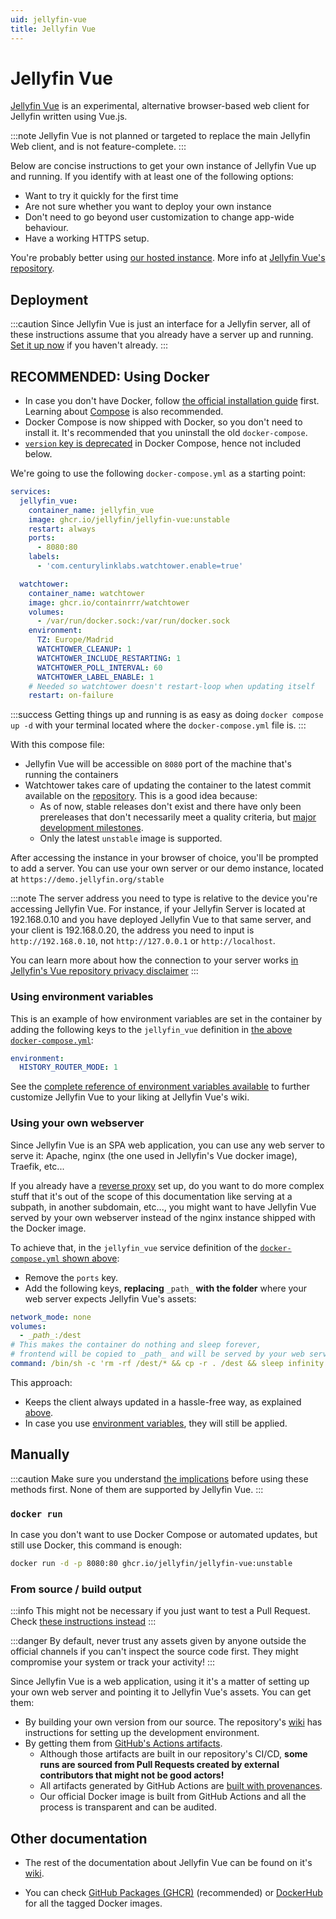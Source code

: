 ```yaml
---
uid: jellyfin-vue
title: Jellyfin Vue
---
```


# Jellyfin Vue

[Jellyfin Vue](https://github.com/jellyfin/jellyfin-vue) is an experimental, alternative browser-based web client for Jellyfin written using Vue.js.

:::note
Jellyfin Vue is not planned or targeted to replace the main Jellyfin Web client, and is not feature-complete.
:::

Below are concise instructions to get your own instance of Jellyfin Vue up and running.
If you identify with at least one of the following options:

- Want to try it quickly for the first time
- Are not sure whether you want to deploy your own instance
- Don't need to go beyond user customization to change app-wide behaviour.
- Have a working HTTPS setup.

You're probably better using [our hosted instance](https://jf-vue.pages.dev).
More info at [Jellyfin Vue's repository](https://github.com/jellyfin/jellyfin-vue).

## Deployment

:::caution
Since Jellyfin Vue is just an interface for a Jellyfin server, all of these instructions assume that you already have a server up and running.
[Set it up now](../installation/index.mdx) if you haven't already.
:::

## RECOMMENDED: Using Docker

- In case you don't have Docker, follow [the official installation guide](https://docs.docker.com/engine/install) first.
  Learning about [Compose](https://docs.docker.com/compose) is also recommended.
- Docker Compose is now shipped with Docker, so you don't need to install it. It's recommended that you uninstall
  the old `docker-compose`.
- [`version` key is deprecated](https://docs.docker.com/reference/compose-file/version-and-name/#version-top-level-element-obsolete)
  in Docker Compose, hence not included below.

We're going to use the following `docker-compose.yml` as a starting point:

```yaml
services:
  jellyfin_vue:
    container_name: jellyfin_vue
    image: ghcr.io/jellyfin/jellyfin-vue:unstable
    restart: always
    ports:
      - 8080:80
    labels:
      - 'com.centurylinklabs.watchtower.enable=true'

  watchtower:
    container_name: watchtower
    image: ghcr.io/containrrr/watchtower
    volumes:
      - /var/run/docker.sock:/var/run/docker.sock
    environment:
      TZ: Europe/Madrid
      WATCHTOWER_CLEANUP: 1
      WATCHTOWER_INCLUDE_RESTARTING: 1
      WATCHTOWER_POLL_INTERVAL: 60
      WATCHTOWER_LABEL_ENABLE: 1
    # Needed so watchtower doesn't restart-loop when updating itself
    restart: on-failure
```

<span id="why-updates-needed"></span>

:::success
Getting things up and running is as easy as doing `docker compose up -d` with your terminal
located where the `docker-compose.yml` file is.
:::

With this compose file:

- Jellyfin Vue will be accessible on `8080` port of the machine that's running the containers
- Watchtower takes care of updating the container to the latest commit available on the [repository](https://github.com/jellyfin/jellyfin-vue).
  This is a good idea because:
  - As of now, stable releases don't exist and there have only been prereleases that don't necessarily meet a quality criteria, but
    [major development milestones](https://jellyfin.org/posts/vue-vue3/).
  - Only the latest `unstable` image is supported.

After accessing the instance in your browser of choice, you'll be prompted to add a server. You can use your own server or our demo
instance, located at `https://demo.jellyfin.org/stable`

:::note
The server address you need to type is relative to the device you're accessing Jellyfin Vue. For instance,
if your Jellyfin Server is located at 192.168.0.10 and you have deployed Jellyfin Vue to that same server,
and your client is 192.168.0.20, the address you need to input is `http://192.168.0.10`, not
`http://127.0.0.1` or `http://localhost`.

You can learn more about how the connection to your server works
[in Jellyfin's Vue repository privacy disclaimer](https://github.com/jellyfin/jellyfin-vue#privacy-disclaimer-)
:::

### Using environment variables

This is an example of how environment variables are set in the container by adding the
following keys to the `jellyfin_vue` definition in [the above `docker-compose.yml`](#recommended-using-docker):

```yaml
environment:
  HISTORY_ROUTER_MODE: 1
```

See the [complete reference of environment variables available](https://github.com/jellyfin/jellyfin-vue/wiki/Configuration)
to further customize Jellyfin Vue to your liking at Jellyfin Vue's wiki.

### Using your own webserver

Since Jellyfin Vue is an SPA web application, you can use any web server to serve it:
Apache, nginx (the one used in Jellyfin's Vue docker image), Traefik, etc...

If you already have a [reverse proxy](/docs/general/post-install/networking/index.md) set up, do you want to do more complex stuff
that it's out of the scope of this documentation like serving at a subpath, in another subdomain, etc...,
you might want to have Jellyfin Vue served by your own webserver instead of the nginx instance shipped with
the Docker image.

To achieve that, in the `jellyfin_vue` service definition of the [`docker-compose.yml` shown above](#recommended-using-docker):

- Remove the `ports` key.
- Add the following keys, **replacing** `_path_` **with the folder** where your web server expects Jellyfin Vue's assets:

```yaml
network_mode: none
volumes:
  - _𝘱𝘢𝘵𝘩_:/dest
# This makes the container do nothing and sleep forever,
# frontend will be copied to _𝘱𝘢𝘵𝘩_ and will be served by your web server
command: /bin/sh -c 'rm -rf /dest/* && cp -r . /dest && sleep infinity'
```

This approach:

- Keeps the client always updated in a hassle-free way, as explained [above](#recommended-using-docker).
- In case you use [environment variables](#using-environment-variables),
  they will still be applied.

## Manually

:::caution
Make sure you understand [the implications](#why-updates-needed) before using these methods first.
None of them are supported by Jellyfin Vue.
:::

### `docker run`

In case you don't want to use Docker Compose or automated updates, but still use Docker, this command is enough:

```bash
docker run -d -p 8080:80 ghcr.io/jellyfin/jellyfin-vue:unstable
```

### From source / build output

:::info
This might not be necessary if you just want to test a Pull Request.
Check [these instructions instead](../testing/web/index.md)
:::

:::danger
By default, never trust any assets given by anyone outside the official channels if you can't inspect the source code first.
They might compromise your system or track your activity!
:::

Since Jellyfin Vue is a web application, using it it's a matter of setting up your own web server
and pointing it to Jellyfin Vue's assets. You can get them:

- By building your own version from our source. The repository's [wiki](https://github.com/jellyfin/jellyfin-vue/wiki)
  has instructions for setting up the development environment.
- By getting them from [GitHub's Actions artifacts](https://github.com/jellyfin/jellyfin-vue/actions).
  - Although those artifacts are built in our repository's CI/CD,
    **some runs are sourced from Pull Requests created by external contributors that might not be good actors!**
  - All artifacts generated by GitHub Actions are [built with provenances](https://github.com/jellyfin/jellyfin-vue/attestations).
  - Our official Docker image is built from GitHub Actions and all the process is transparent and can be audited.

## Other documentation

- The rest of the documentation about Jellyfin Vue can be found on it's [wiki](https://github.com/jellyfin/jellyfin-vue/wiki).

- You can check [GitHub Packages (GHCR)](https://github.com/jellyfin/jellyfin-vue/pkgs/container/jellyfin-vue) (recommended)
  or [DockerHub](https://hub.docker.com/r/jellyfin/jellyfin-vue) for all the tagged Docker images.
